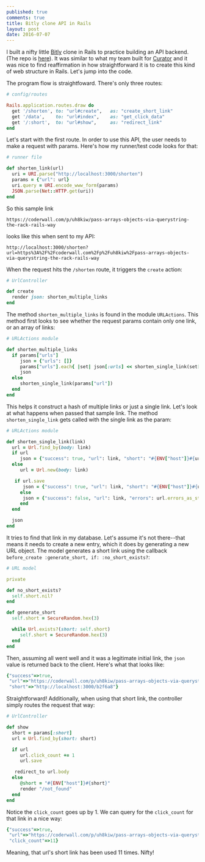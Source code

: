 ```yaml
---
published: true
comments: true
title: Bitly clone API in Rails
layout: post
date: 2016-07-07
---
```



I built a nifty little [Bitly](bitly.com) clone in Rails to practice building an API backend. (The repo is [here](https://github.com/mindplace/bitly_clone)). It was similar to what my team built for [Curator](https://github.com/mindplace/Curator) and it was nice to find reaffirmation in how straightforward it is to create this kind of web structure in Rails. Let's jump into the code.

The program flow is straightfoward. There's only three routes:

```ruby
# config/routes

Rails.application.routes.draw do
  get '/shorten', to: "url#create",   as: "create_short_link"
  get '/data',    to: "url#index",    as: "get_click_data"
  get '/:short',  to: "url#show",     as: "redirect_link"
end
```

Let's start with the first route. In order to use this API, the user needs to make a request with params. Here's how my runner/test code looks for that:

```ruby
# runner file

def shorten_link(url)
  uri = URI.parse("http://localhost:3000/shorten")
  params = {"url": url}
  uri.query = URI.encode_www_form(params)
  JSON.parse(Net::HTTP.get(uri))
end
```

So this sample link  

```
https://coderwall.com/p/uh8kiw/pass-arrays-objects-via-querystring-the-rack-rails-way
```

looks like this when sent to my API:

```
http://localhost:3000/shorten?url=https%3A%2F%2Fcoderwall.com%2Fp%2Fuh8kiw%2Fpass-arrays-objects-via-querystring-the-rack-rails-way
```

When the request hits the `/shorten` route, it triggers the `create` action:

```ruby
# UrlController

def create
  render json: shorten_multiple_links
end
```

The method `shorten_multiple_links` is found in the module `URLActions`. This method first looks to see whether the request params contain only one link, or an array of links:

```ruby
# URLActions module

def shorten_multiple_links
  if params["urls"]
	 json = {"urls": []}
	 params["urls"].each{ |set| json[:urls] << shorten_single_link(set["url"]) }
	 json
  else
	 shorten_single_link(params["url"])
  end
end
```
This helps it construct a hash of multiple links or just a single link. Let's look at what happens when passed that sample link. The method `shorten_single_link` gets called with the single link as the param:

```ruby
# URLActions module

def shorten_single_link(link)
  url = Url.find_by(body: link)
  if url
	 json = {"success": true, "url": link, "short": "#{ENV["host"]}#{url.short}"}
  else
	 url = Url.new(body: link)

   if url.save
	  json = {"success": true, "url": link, "short": "#{ENV["host"]}#{url.short}"}
	 else
	  json = {"success": false, "url": link, "errors": url.errors_as_string}
	 end
  end

  json
end
```

It tries to find that link in my database. Let's assume it's not there--that means it needs to create a new entry, which it does by generating a new URL object. The model generates a short link using the callback `before_create :generate_short, if: :no_short_exists?`:

```ruby
# URL model

private

def no_short_exists?
  self.short.nil?
end

def generate_short
  self.short = SecureRandom.hex(3)

  while Url.exists?(short: self.short)
	 self.short = SecureRandom.hex(3)
  end
end
```

Then, assuming all went well and it was a legitimate initial link, the `json` value is returned back to the client. Here's what that looks like:

```ruby
{"success"=>true,
 "url"=>"https://coderwall.com/p/uh8kiw/pass-arrays-objects-via-querystring-the-rack-rails-way",
 "short"=>"http://localhost:3000/b2f6a8"}
```

Straightforward! Additionally, when using that short link, the controller simply routes the request that way:

```ruby
# UrlController

def show
  short = params[:short]
  url = Url.find_by(short: short)

  if url
	 url.click_count += 1
	 url.save

   redirect_to url.body
  else
	 @short = "#{ENV["host"]}#{short}"
	 render "/not_found"
  end
end
```

Notice the `click_count` goes up by 1. We can query for the `click_count` for that link in a nice way:

```ruby
{"success"=>true,
 "url"=>"https://coderwall.com/p/uh8kiw/pass-arrays-objects-via-querystring-the-rack-rails-waye",
 "click_count"=>11}
```

Meaning, that url's short link has been used 11 times. Nifty!
